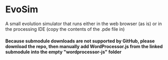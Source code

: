 # EvoSim
A small evolution simulator that runs either in the web browser (as is) or in the processing IDE (copy the contents of the .pde file in)

#### Because submodule downloads are not supported by GitHub, please download the repo, then manually add WordProcessor.js from the linked submodule into the empty "wordprocessor-js" folder
